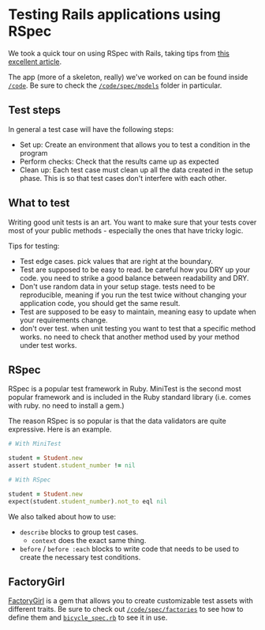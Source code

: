 # Testing Rails applications using RSpec

We took a quick tour on using RSpec with Rails, taking tips from [this excellent article](https://www.sitepoint.com/learn-the-first-best-practices-for-rails-and-rspec/).

The app (more of a skeleton, really) we've worked on can be found inside [`/code`](code). Be sure to check the [`/code/spec/models`](code/spec/models) folder in particular.

## Test steps
In general a test case will have the following steps:

* Set up: Create an environment that allows you to test a condition in the program
* Perform checks: Check that the results came up as expected
* Clean up: Each test case must clean up all the data created in the setup phase. This is so that test cases don't interfere with each other.

## What to test
Writing good unit tests is an art. You want to make sure that your tests cover most of your public methods - especially the ones that have tricky logic.

Tips for testing:

* Test edge cases. pick values that are right at the boundary.
* Test are supposed to be easy to read. be careful how you DRY up your code. you need to strike a good balance between readability and DRY.
* Don't use random data in your setup stage. tests need to be reproducible, meaning if you run the test twice without changing your application code, you should get the same result.
* Test are supposed to be easy to maintain, meaning easy to update when your requirements change.
* don't over test. when unit testing you want to test that a specific method works. no need to check that another method used by your method under test works.

## RSpec

RSpec is a popular test framework in Ruby. MiniTest is the second most popular framework and is included in the Ruby standard library (i.e. comes with ruby. no need to install a gem.)

The reason RSpec is so popular is that the data validators are quite expressive. Here is an example.

```ruby
# With MiniTest

student = Student.new
assert student.student_number != nil

# With RSpec

student = Student.new
expect(student.student_number).not_to eql nil
```

We also talked about how to use:
* `describe` blocks to group test cases.
  * `context` does the exact same thing.
* `before` / `before :each` blocks to write code that needs to be used to create the necessary test conditions.

## FactoryGirl

[FactoryGirl](http://www.rubydoc.info/gems/factory_girl/file/GETTING_STARTED.md) is a gem that allows you to create customizable test assets with different traits. Be sure to check out [`/code/spec/factories`](code/spec/factories) to see how to define them and [`bicycle_spec.rb`](code/spec/models/bicycle_spec.rb) to see it in use.
